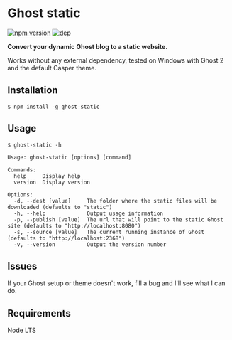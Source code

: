 # Ghost static

[![npm version](https://badge.fury.io/js/ghost-static.svg)](https://badge.fury.io/js/ghost-static) [![dep](https://david-dm.org/scambier/ghost-static.svg)](https://david-dm.org/scambier/ghost-static#info=devDependencies)

**Convert your dynamic Ghost blog to a static website.**

Works without any external dependency, tested on Windows with Ghost 2 and the default Casper theme.

## Installation

`$ npm install -g ghost-static`

## Usage

```
$ ghost-static -h

Usage: ghost-static [options] [command]

Commands:
  help     Display help
  version  Display version

Options:
  -d, --dest [value]     The folder where the static files will be downloaded (defaults to "static")
  -h, --help             Output usage information
  -p, --publish [value]  The url that will point to the static Ghost site (defaults to "http://localhost:8080")
  -s, --source [value]   The current running instance of Ghost (defaults to "http://localhost:2368")
  -v, --version          Output the version number
```

## Issues

If your Ghost setup or theme doesn't work, fill a bug and I'll see what I can do.

## Requirements

Node LTS
